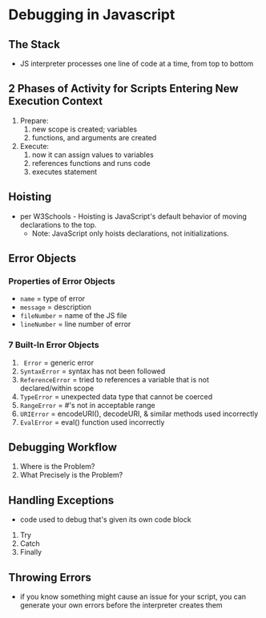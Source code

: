 # Debugging in Javascript

## The Stack
- JS interpreter processes one line of code at a time, from top to bottom

## 2 Phases of Activity for Scripts Entering New Execution Context
1. Prepare:
    1. new scope is created; variables
    1. functions, and arguments are created
1. Execute:
    1. now it can assign values to variables
    1. references functions and runs code
    1. executes statement

## Hoisting
- per W3Schools - Hoisting is JavaScript's default behavior of moving declarations to the top.
    - Note: JavaScript only hoists declarations, not initializations.

## Error Objects

### Properties of Error Objects
- ```name``` = type of error
- ```message``` = description
- ```fileNumber``` = name of the JS file
- ```lineNumber``` = line number of error

### 7 Built-In Error Objects
1. ``` Error``` = generic error
1. ```SyntaxError``` = syntax has not been followed
1. ```ReferenceError``` = tried to references a variable that is not declared/within scope
1. ```TypeError``` = unexpected data type that cannot be coerced
1. ```RangeError``` = #'s not in acceptable range
1. ```URIError``` = encodeURI(), decodeURI, & similar methods used incorrectly
1. ```EvalError``` = eval() function used incorrectly

## Debugging Workflow
1. Where is the Problem?
1. What Precisely is the Problem?

## Handling Exceptions
- code used to debug that's given its own code block
1. Try
1. Catch
1. Finally

## Throwing Errors
- if you know something might cause an issue for your script, you can generate your own errors before the interpreter creates them


